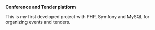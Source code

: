 <b>Conference and Tender platform</b>


This is my first developed project with PHP, Symfony and MySQL for organizing events and tenders.
